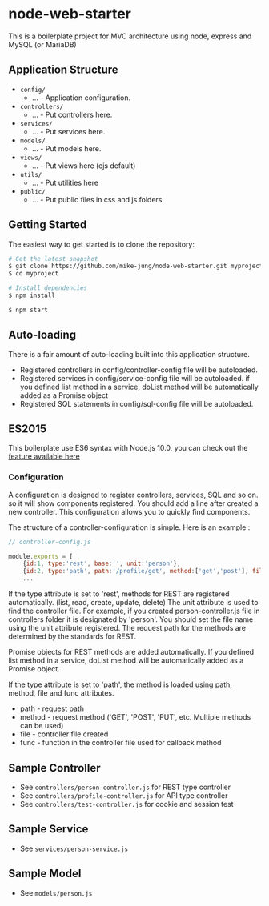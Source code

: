 # node-web-starter

This is a boilerplate project for MVC architecture using node, express and MySQL (or MariaDB)

## Application Structure

  * `config/`
    * ... - Application configuration.
  * `controllers/`
    * ... - Put controllers here.
  * `services/`
    * ... - Put services here.
  * `models/`
    * ... - Put  models here.    
  * `views/`
    * ... - Put views here (ejs default)
  * `utils/`
    * ... - Put utilities here
  * `public/`
    * ... - Put public files in css and js folders
     

## Getting Started

The easiest way to get started is to clone the repository:

```sh
# Get the latest snapshot
$ git clone https://github.com/mike-jung/node-web-starter.git myproject
$ cd myproject

# Install dependencies
$ npm install

$ npm start
```


## Auto-loading

There is a fair amount of auto-loading built into this application structure.

  * Registered controllers in config/controller-config file will be autoloaded.
  * Registered services in config/service-config file will be autoloaded.
      if you defined list method in a service, doList method will be automatically added as a Promise object
  * Registered SQL statements in config/sql-config file will be autoloaded.
  
  
## ES2015

This boilerplate use ES6 syntax with Node.js 10.0, you can check out the [feature available here](https://nodejs.org/en/docs/es6/)


### Configuration

A configuration is designed to register controllers, services, SQL and so on. so it will show components registered. You should add a line after created a new controller. This configuration allows you to quickly find components.

The structure of a controller-configuration is simple. Here is an example :
```js
// controller-config.js

module.exports = [
    {id:1, type:'rest', base:'', unit:'person'},
    {id:2, type:'path', path:'/profile/get', method:['get','post'], file:'profile-controller', func:'get'},
    ...
```

If the type attribute is set to 'rest', methods for REST are registered automatically. (list, read, create, update, delete) The unit attribute is used to find the controller file. For example, if you created person-controller.js file in controllers folder it is designated by 'person'. You should set the file name using the unit attribute registered. The request path for the methods are determined by the standards for REST.

Promise objects for REST methods are added automatically. If you defined list method in a service, doList method will be automatically added as a Promise object.

If the type attribute is set to 'path', the method is loaded using path, method, file and func attributes.

  * path - request path
  * method - request method ('GET', 'POST', 'PUT', etc. Multiple methods can be used)
  * file - controller file created
  * func - function in the controller file used for callback method


## Sample Controller

- See `controllers/person-controller.js` for REST type controller
- See `controllers/profile-controller.js` for API type controller
- See `controllers/test-controller.js` for cookie and session test


## Sample Service

- See `services/person-service.js`


## Sample Model

- See `models/person.js`
